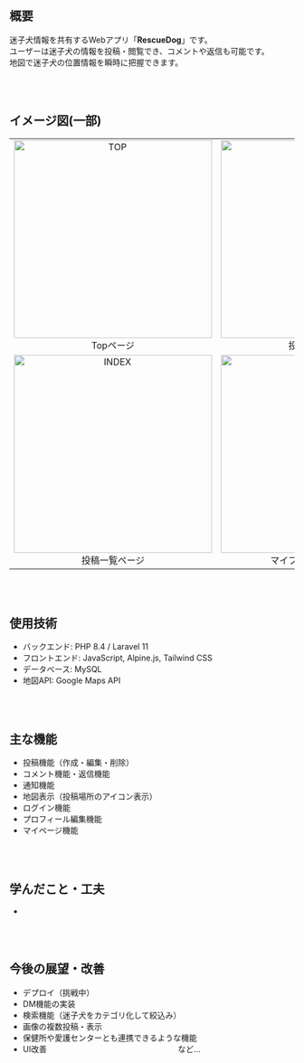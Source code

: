 ## 概要
迷子犬情報を共有するWebアプリ「**RescueDog**」です。  
ユーザーは迷子犬の情報を投稿・閲覧でき、コメントや返信も可能です。  
地図で迷子犬の位置情報を瞬時に把握できます。

<br><br>

## イメージ図(一部)
<table>
  <tr>
    <td align="center">
      <img width="350" alt="TOP" src="https://github.com/user-attachments/assets/641b6f51-049a-466d-a03c-bb641a0d1312" /><br>
      Topページ
    </td>
    <td align="center">
      <img width="350" alt="SHOW" src="https://github.com/user-attachments/assets/dca3d27e-5e55-47e9-95f8-f01c592525bc" /><br>
      投稿詳細ページ
    </td>
  </tr>
  <tr>
    <td align="center">
      <img width="350" alt="INDEX" src="https://github.com/user-attachments/assets/77159cd1-faf0-46d2-b1bc-973c972838ad" /><br>
      投稿一覧ページ
    </td>
    <td align="center">
      <img width="350" alt="MYPROFILE" src="https://github.com/user-attachments/assets/bbb506c8-532a-47e2-bd03-34d3ac6ae1e3" /><br>
      マイプロフィールページ
    </td>
  </tr>
</table>

<br><br>

## 使用技術
- バックエンド: PHP 8.4 / Laravel 11  
- フロントエンド: JavaScript, Alpine.js, Tailwind CSS
- データベース: MySQL  
- 地図API: Google Maps API

<br><br>

## 主な機能
- 投稿機能（作成・編集・削除）
- コメント機能・返信機能
- 通知機能
- 地図表示（投稿場所のアイコン表示）
- ログイン機能
- プロフィール編集機能
- マイページ機能

<br><br>

## 学んだこと・工夫
-

<br><br>

## 今後の展望・改善
- デプロイ（挑戦中）
- DM機能の実装
- 検索機能（迷子犬をカテゴリ化して絞込み）
- 画像の複数投稿・表示
- 保健所や愛護センターとも連携できるような機能
- UI改善　　　　　　　　　　        　　　　　        　など…
